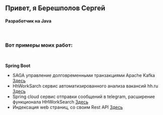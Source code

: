 <h2>Привет, я Берешполов Сергей</h2>
<h4>Разработчик на Java</h4><br>


<h3>Вот примеры моих работ:</h3><br>

<b>Spring Boot</B></br>
- SAGA управление долговременными транзакциями Apache Kafka <a href="https://github.com/Bereshs/saga">Здесь</a><br>
- HhWorkSarch сервис автоматизированного анализа вакансий hh.ru <a href="https://github.com/Bereshs/HHWorkSearch">Здесь</a><br>
- Spring cloud сервис отправки сообщений в telegram, расширение функционала HHWorkSearch  <a href="https://github.com/Bereshs/TelegaMessageSender">Здесь</a><br>
- Индексация web страниц, со своим Rest API <a href="https://github.com/Bereshs/searchengine">Здесь</a><br>
